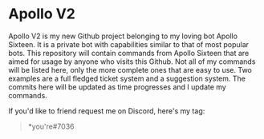 # Apollo V2
Apollo V2 is my new Github project belonging to my loving bot Apollo Sixteen. It is a private bot with capabilities similar to that of most popular bots. This repository will contain commands from Apollo Sixteen that are aimed for usage by anyone who visits this Github. Not all of my commands will be listed here, only the more complete ones that are easy to use. Two examples are a full fledged ticket system and a suggestion system. The commits here will be updated as time progresses and I update my commands.

If you'd like to friend request me on Discord, here's my tag:
> *you're#7036
